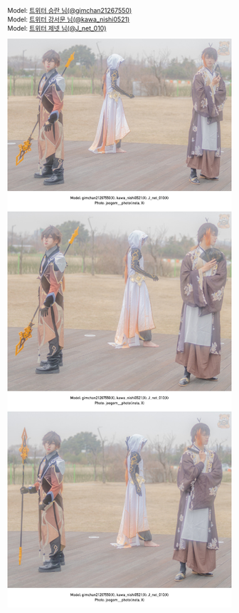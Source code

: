 ﻿---
dddd: 2024.02.18 일페
nickname: 승란+강서문+제넷
sns_type: x
sns_id: gimchan21267550, kawa_nishi0521, J_net_010
---

Model: <a href="https://x.com/gimchan21267550" target="_blank">트위터 승란 님(@gimchan21267550)</a>  
Model: <a href="https://x.com/kawa_nishi0521" target="_blank">트위터 강서문 님(@kawa_nishi0521)</a>  
Model: <a href="https://x.com/J_net_010" target="_blank">트위터 제넷 님(@J_net_010)</a>

![1708950127961.jpg](/assets/img/2024/02-18/1708950127961.jpg)
![1708950128095.jpg](/assets/img/2024/02-18/1708950128095.jpg)
![1708950128204.jpg](/assets/img/2024/02-18/1708950128204.jpg)